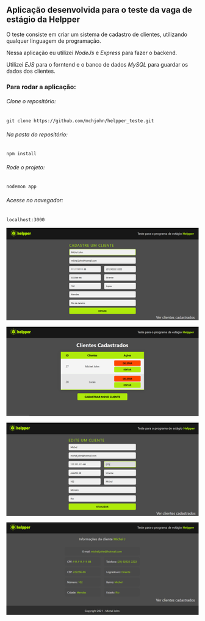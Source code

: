 ## **Aplicação desenvolvida para o teste da vaga de estágio da Helpper**

O teste consiste em criar um sistema de cadastro de clientes, utilizando qualquer linguagem de programação.

 

Nessa aplicação eu utilizei *NodeJs* e *Express* para fazer o backend.

Utilizei *EJS* para o forntend e o banco de dados *MySQL* para guardar os dados dos clientes.

 

### Para rodar a aplicação:

###### Clone o repositório:

`git clone https://github.com/mchjohn/helpper_teste.git`

###### Na pasta do repositório:

`npm install`

###### Rode o projeto:

`nodemon app`

###### Acesse no navegador:

`localhost:3000` 



![](https://raw.githubusercontent.com/mchjohn/helpper_teste/main/src/public/images/Screenshot_1.png)

![Screenshot_2](https://raw.githubusercontent.com/mchjohn/helpper_teste/main/src/public/images/Screenshot_2.png)

![Screenshot_3](https://raw.githubusercontent.com/mchjohn/helpper_teste/main/src/public/images/Screenshot_3.png)

![Screenshot_4](https://raw.githubusercontent.com/mchjohn/helpper_teste/main/src/public/images/Screenshot_4.png)
